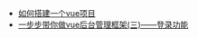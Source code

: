 - [如何搭建一个vue项目](https://www.cnblogs.com/yanxulan/p/8978732.html)
- [一步步带你做vue后台管理框架(三)——登录功能](https://www.cnblogs.com/herozhou/p/7469667.html)
